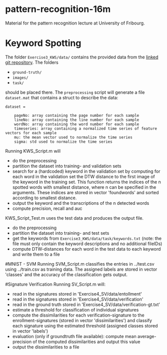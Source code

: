 # pattern-recognition-16m
Material for the pattern recognition lecture at University of Fribourg.
# Keyword Spotting
The folder `Exercise3_KWS/data/` contains the provided data from the [linked git repository](https://github.com/lunactic/PatRec16_KWS_Data). The folders 
- `ground-truth/`
- `images/`
- `task/`

should be placed there. The `preprocessing` script will generate a file `dataset.mat` that contains a struct to describe the data:

    dataset = 

        pageNo: array containing the page number for each sample
        lineNo: array containing the line number for each sample
        wordNo: array containing the word number for each sample
        timeseries: array containing a normalized time series of feature vectors for each sample
        mu: the mean vector used to normalize the time series
        sigma: std used to normalize the time series

Running KWS_Script.m will
- do the preprocessing
- partition the dataset into training- and validation sets
- search for a (hardcoded) keyword in the validation set by computing for each word in the validation set the DTW distance to the first image of the keyword in the training set. This function returns the indices of the n spotted words with smallest distance, where n can be specified in the arguments. These indices are stored in vector 'foundwords' and sorted according to smallest distance.
- output the keyword and the transcriptions of the n detected words
- compute precision, recall and auc

KWS_Script_Test.m uses the test data and produces the output file.
- do the preprocessing
- partition the dataset into training- and test sets
- get the keywords from `Exercise3_KWS/data/task/keywords.txt` (note: the file must only contain the keyword descriptions and no additional fileIDs)
- compute DTW-distances for each word in the test data to each keyword and write them to a file

#MNIST - SVM
Running SVM_Script.m classifies the entries in ../test.csv using ../train.csv as training data.
The assigned labels are stored in vector 'classes' and the accuracy of the classification gets output.

#Signature Verification
Running SV_Script.m will:
- read in the signatures stored in 'Exercise4_SV/data/entollment'
- read in the signatures stored in 'Exercise4_SV/data/verification'
- read in the ground truth stored in 'Exercise4_SV/data/verification-gt.txt'
- estimate a threshold for classification of individual signatures
- compute the dissimilarities for each verification-signature to the enrollment-signatures (stored in vector 'dissimilarities') and classify each signature using the estimated threshold (assigned classes stored in vector 'labels')
- evaluation (only if groundtruth file available): compute mean average-precision of the computed dissimilarities and output this value
- output the dissimilarities to a file